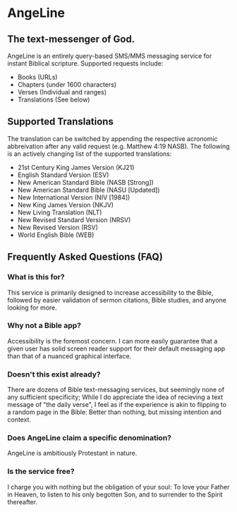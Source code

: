 # AngeLine
## The text-messenger of God.
AngeLine is an entirely query-based SMS/MMS messaging service for instant Biblical scripture. Supported requests include:
- Books (URLs)
- Chapters (under 1600 characters)
- Verses (Individual and ranges)
- Translations (See below)
## Supported Translations
The translation can be switched by appending the respective acronomic abbreivation after any valid request (e.g. Matthew 4:19 NASB). The following is an actively changing list of the supported translations:
- 21st Century King James Version (KJ21)
- English Standard Version (ESV)
- New American Standard Bible (NASB [Strong])
- New American Standard Bible (NASU [Updated])
- New International Version (NIV [1984])
- New King James Version (NKJV)
- New Living Translation (NLT)
- New Revised Standard Version (NRSV)
- New Revised Version (RSV)
- World English Bible (WEB)
## Frequently Asked Questions (FAQ)
### What is this for?
This service is primarily designed to increase accessibility to the Bible, followed by easier validation of sermon citations, Bible studies, and anyone looking for more.

### Why not a Bible app?
Accessibility is the foremost concern. I can more easily guarantee that a given user has solid screen reader support for their default messaging app than that of a nuanced graphical interface.

### Doesn't this exist already?
There are dozens of Bible text-messaging services, but seemingly none of any sufficient specificity; While I do appreciate the idea of recieving a text message of "the daily verse", I feel as if the experience is akin to flipping to a random page in the Bible: Better than nothing, but missing intention and context.

### Does AngeLine claim a specific denomination?
AngeLine is ambitiously Protestant in nature.

### Is the service free?
I charge you with nothing but the obligation of your soul: To love your Father in Heaven, to listen to his only begotten Son, and to surrender to the Spirit thereafter.
